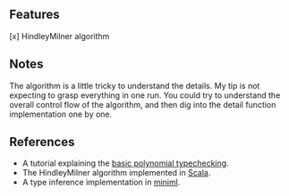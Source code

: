 ## Features
[x] HindleyMilner algorithm

## Notes
The algorithm is a little tricky to understand the details. My tip is not expecting to grasp everything in one run.
You could try to understand the overall control flow of the algorithm, and then dig into the detail function implementation one by one.

## References
- A tutorial explaining the [basic polynomial typechecking](http://lucacardelli.name/Papers/BasicTypechecking.pdf).
- The HindleyMilner algorithm implemented in [Scala](http://dysphoria.net/code/hindley-milner/HindleyMilner.scala).
- A type inference implementation in [miniml](https://github.com/cmaes/miniml/blob/master/typing.ml#L74).

